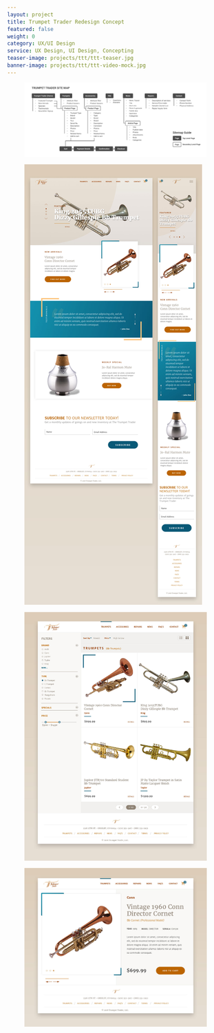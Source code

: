 ```yaml
---
layout: project
title: Trumpet Trader Redesign Concept
featured: false
weight: 0
category: UX/UI Design
service: UX Design, UI Design, Concepting 
teaser-image: projects/ttt/ttt-teaser.jpg
banner-image: projects/ttt/ttt-video-mock.jpg
---
```

<div class="fullWidthContainer">
  <figure class="full-width">
    <img src="/assets/img/projects/ttt/ttt-sitemap.jpg" alt="">
  </figure>
</div>

<figure>
  <img src="/assets/img/projects/ttt/ttt-home-comps.jpg" alt="">
</figure>

<figure>
  <img src="/assets/img/projects/ttt/ttt-filter.jpg" alt="">
</figure>

<figure>
  <img src="/assets/img/projects/ttt/ttt-product-page.jpg" alt="">
</figure>
